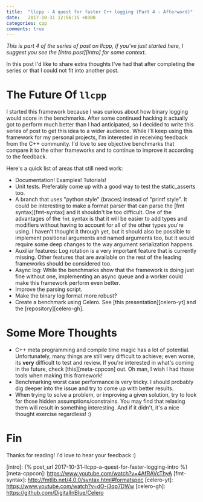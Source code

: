 ```yaml
---
title:  "llcpp - A quest for faster C++ logging (Part 4 - Afterword)"
date:   2017-10-31 12:56:15 +0300
categories: cpp
comments: true
---
```


_This is part 4 of the series of post on llcpp, if you've just started here, I suggest you see the [intro post][intro] for some context._

In this post I'd like to share extra thoughts I've had that after completing the series or that I could not fit into another post.

# The Future Of `llcpp`
I started this framework because I was curious about how binary logging would score in the benchmarks. After some continued hacking it actually got to perform much better than I had anticipated, so I decided to write this series of post to get this idea to a wider audience. While I'll keep using this framework for my personal projects, I'm interested in receiving feedback from the C++ community. I'd love to see objective benchmarks that compare it to the other frameworks and to continue to improve it according to the feedback.

Here's a quick list of areas that still need work:

- Documentation! Examples! Tutorials!
- Unit tests. Preferably come up with a good way to test the static_asserts too.
- A branch that uses "python style" (braces) instead of "printf style". It could be interesting to make a format parser that can parse the [fmt syntax][fmt-syntax] and it shouldn't be too difficult. One of the advantages of the `fmt` syntax is that it will be easier to add types and modifiers without having to account for all of the other types you're using. I haven't thought it through yet, but it should also be possible to implement positional arguments and named arguments too, but it would require some deep changes to the way argument serialization happens.
- Auxiliar features: Log rotation is a very important feature that is currently missing. Other features that are available on the rest of the leading frameworks should be considered too.
- Async log: While the benchmarks show that the framework is doing just fine without one, implementing an async queue and a worker could make this framework perform even better.
- Improve the parsing script.
- Make the binary log format more robust?
- Create a benchmark using Celero. See [this presentation][celero-yt] and the [repository][celero-gh].

# Some More Thoughts
- C++ meta programming and compile time magic has a lot of potential. Unfortunately, many things are still very difficult to achieve; even worse, its **very** difficult to test and review. If you're interested in what's coming in the future, check [this][meta-cppcon] out. Oh man, I wish I had those tools when making this framework!
- Benchmarking worst case performance is very tricky. I should probably dig deeper into the issue and try to come up with better results.
- When trying to solve a problem, or improving a given solution, try to look for those hidden assumptions/constrains. You may find that relaxing them will result in something interesting. And if it didn't, it's a nice thought exercise regardless! :)

# Fin
Thanks for reading! I'd love to hear your feedback :)

[intro]: {% post_url 2017-10-31-llcpp-a-quest-for-faster-logging-intro %}
[meta-cppcon]: https://www.youtube.com/watch?v=4AfRAVcThyA
[fmt-syntax]: http://fmtlib.net/4.0.0/syntax.html#formatspec
[celero-yt]: https://www.youtube.com/watch?v=dO-j3qp7DWw
[celero-gh]: https://github.com/DigitalInBlue/Celero